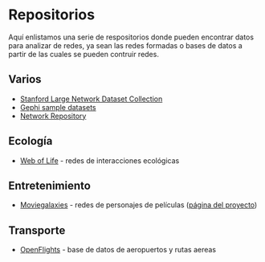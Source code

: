 # Repositorios 

Aquí enlistamos una serie de respositorios donde pueden encontrar datos para analizar de redes, ya sean las redes formadas o bases de datos a partir de las cuales se pueden contruir redes.

## Varios
- [Stanford Large Network Dataset Collection](http://snap.stanford.edu/data/)
- [Gephi sample datasets](https://github.com/gephi/gephi/wiki/Datasets) 
- [Network Repository](http://networkrepository.com/)
## Ecología
- [Web of Life](http://www.web-of-life.es/map.php) - redes de interacciones ecológicas

## Entretenimiento
- [Moviegalaxies](https://dataverse.harvard.edu/dataset.xhtml?persistentId=doi:10.7910/DVN/T4HBA3) - redes de personajes de películas ([página del proyecto](https://moviegalaxies.com/))

## Transporte
- [OpenFlights](https://openflights.org/data.html) - base de datos de aeropuertos y rutas aereas
